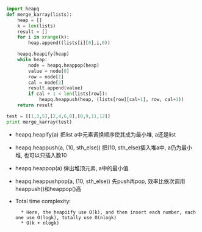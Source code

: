 
```python
import heapq
def merge_karray(lists):
    heap = []
    k = len(lists)
    result = []
    for i in xrange(k):
        heap.append((lists[i][0],i,0))

    heapq.heapify(heap)
    while heap:
        node = heapq.heappop(heap)
        value = node[0]
        row = node[1]
        cal = node[2]
        result.append(value)
        if cal + 1 < len(lists[row]):
            heapq.heappush(heap, (lists[row][cal+1], row, cal+1))
    return result

test = [[1,3,5],[2,4,6,8],[0,9,11,12]]
print merge_karray(test)
```

* heapq.heapify(a) 把list a中元素调换顺序使其成为最小堆, a还是list
* heapq.heappush(a, (10, sth_else))  把(10, sth_else)插入堆a中, a仍为最小堆, 也可以只插入数10
* heapq.heappop(a) 弹出堆顶元素, a中的最小值
* heapq.heappushpop(a, (10, sth_else)) 先push再pop, 效率比依次调用heappush()和heappop()高 

* Total time complexity:

        * Here, the heapiify use O(k), and then insert each number, each one use O(logk), totally use O(nlogk)
        * O(k + nlogk)

